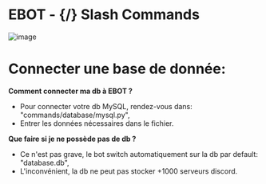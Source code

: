 # EBOT - {/} Slash Commands

![image]()

# Connecter une base de donnée:

__Comment connecter ma db à EBOT ?__
 - Pour connecter votre db MySQL, rendez-vous dans: "commands/database/mysql.py",
 - Entrer les données nécessaires dans le fichier.
 
 
 __Que faire si je ne possède pas de db ?__
 - Ce n'est pas grave, le bot switch automatiquement sur la db par default: "database.db",
 - L'inconvénient, la db ne peut pas stocker +1000 serveurs discord.
